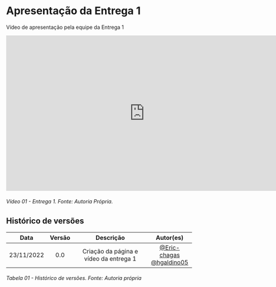 # Apresentação da Entrega 1

Vídeo de apresentação pela equipe da Entrega 1

<iframe width="750" height="422" src="https://www.youtube.com/embed/VuOb277EwxU" title="Apresentação IHC Entrega 1   Grupo 8" frameborder="0" allow="accelerometer; autoplay; clipboard-write; encrypted-media; gyroscope; picture-in-picture" allowfullscreen></iframe>

###### Vídeo 01 - Entrega 1. Fonte: Autoria Própria.

## Histórico de versões

|    Data    | Versão |               Descrição                |                                            Autor(es)                                             |
| :--------: | :----: | :------------------------------------: | :----------------------------------------------------------------------------------------------: |
| 23/11/2022 |  0.0   | Criação da página e vídeo da entrega 1 | [@Eric-chagas](https://github.com/Eric-chagas) <br> [@hgaldino05](https://github.com/hgaldino05) |


###### Tabela 01 - Histórico de versões. Fonte: Autoria própria